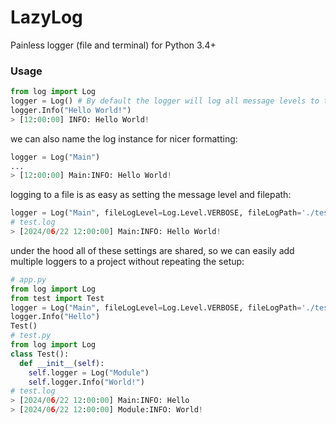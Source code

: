 # LazyLog
Painless logger (file and terminal) for Python 3.4+

### Usage
```python
from log import Log
logger = Log() # By default the logger will log all message levels to the terminal
logger.Info("Hello World!")
> [12:00:00] INFO: Hello World!
```
we can also name the log instance for nicer formatting:
```python
logger = Log("Main")
...
> [12:00:00] Main:INFO: Hello World!
```
logging to a file is as easy as setting the message level and filepath:
```python
logger = Log("Main", fileLogLevel=Log.Level.VERBOSE, fileLogPath='./test.log')
# test.log
> [2024/06/22 12:00:00] Main:INFO: Hello World!
```
under the hood all of these settings are shared, so we can easily add multiple loggers to a project without repeating the setup:
```python
# app.py
from log import Log
from test import Test
logger = Log("Main", fileLogLevel=Log.Level.VERBOSE, fileLogPath='./test.log')
logger.Info("Hello")
Test()
# test.py
from log import Log
class Test():
  def __init__(self):
    self.logger = Log("Module")
    self.logger.Info("World!")
# test.log
> [2024/06/22 12:00:00] Main:INFO: Hello
> [2024/06/22 12:00:00] Module:INFO: World!
```

